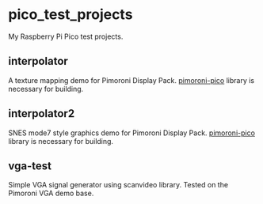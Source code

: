 # pico_test_projects

My Raspberry Pi Pico test projects.

## interpolator

A texture mapping demo for Pimoroni Display Pack. [pimoroni-pico](https://github.com/pimoroni/pimoroni-pico) library is necessary for building.

## interpolator2

SNES mode7 style graphics demo for Pimoroni Display Pack. [pimoroni-pico](https://github.com/pimoroni/pimoroni-pico) library is necessary for building.

## vga-test

Simple VGA signal generator using scanvideo library. Tested on the Pimoroni VGA demo base.
